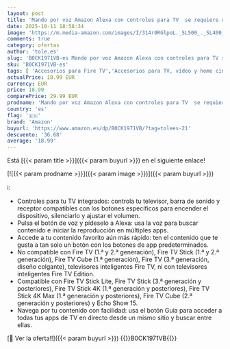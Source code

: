 ```yaml
---
layout: post
title: 'Mando por voz Amazon Alexa con controles para TV  se requiere un dispositivo Fire TV compatible '
date: 2025-10-11 18:58:34
image: 'https://m.media-amazon.com/images/I/314r0RGlpoL._SL500_._SL400_.jpg'
comments: true
category: ofertas
author: 'tole.es'
slug: 'B0CK1971VB-es Mando por voz Amazon Alexa con controles para TV se...'
sku: 'B0CK1971VB-es'
tags: [ 'Accesorios para Fire TV','Accesorios para TV, vídeo y home cinema','Accesorios para dispositivos Amazon','Arborist Merchandising Root','Clientes de streaming','Dispositivos Amazon','Dispositivos Amazon y Accesorios','Dispositivos Amazon y accesorios','Dispositivos para el streaming','Dispositivos para streaming','Electrónica','Equipos de audio y Hi-Fi','Fire TV','Mando por voz Amazon Alexa con controles para TV','Mandos a distancia','Ofertas en accesorios: 25% de descuento o más','Self Service','Servidores multimedia','Special Features Stores','TV, vídeo y home cinema','alexa','amazon','e97153f7-7531-4959-bcaa-edabbf48d7f8_0','e97153f7-7531-4959-bcaa-edabbf48d7f8_101','e97153f7-7531-4959-bcaa-edabbf48d7f8_1501','e97153f7-7531-4959-bcaa-edabbf48d7f8_3801','e97153f7-7531-4959-bcaa-edabbf48d7f8_5401','🇪🇸', ]
actualPrice: 18.99 EUR
currency: EUR
price: 18.99
comparePrice: 29.99 EUR
prodname: 'Mando por voz Amazon Alexa con controles para TV  se requiere un dispositivo Fire TV compatible '
country: 'es'
flag: '🇪🇸'
brand: 'Amazon'
buyurl: 'https://www.amazon.es/dp/B0CK1971VB/?tag=tolees-21'
descuento: '36.68'
average: '18.99'
---
```


Está [{{< param title >}}]({{< param buyurl >}}) en el siguiente enlace!

[![{{< param prodname >}}]({{< param image >}})]({{< param buyurl >}})

ℹ️:

- Controles para tu TV integrados: controla tu televisor, barra de sonido y receptor compatibles con los botones específicos para encender el dispositivo, silenciarlo y ajustar el volumen.
- Pulsa el botón de voz y pídeselo a Alexa: usa la voz para buscar contenido e iniciar la reproducción en múltiples apps.
- Accede a tu contenido favorito aún más rápido: ten el contenido que te gusta a tan solo un botón con los botones de app predeterminados.
- No compatible con Fire TV (1.ª y 2.ª generación), Fire TV Stick (1.ª y 2.ª generación), Fire TV Cube (1.ª generación), Fire TV (3.ª generación, diseño colgante), televisores inteligentes Fire TV, ni con televisores inteligentes Fire TV Edition.
- Compatible con Fire TV Stick Lite, Fire TV Stick (3.ª generación y posteriores), Fire TV Stick 4K (1.ª generación y posteriores), Fire TV Stick 4K Max (1.ª generación y posteriores), Fire TV Cube (2.ª generación y posteriores) y Echo Show 15.
- Navega por tu contenido con facilidad: usa el botón Guía para acceder a todas tus apps de TV en directo desde un mismo sitio y buscar entre ellas.

[🛒 Ver la oferta!!]({{< param buyurl >}})
{{<world>}}B0CK1971VB{{</world>}}
